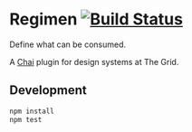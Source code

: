# Regimen [![Build Status](https://travis-ci.org/the-grid/regimen.svg)](https://travis-ci.org/the-grid/regimen)

Define what can be consumed.

A [Chai](http://chaijs.com/) plugin for design systems at The Grid.


## Development

```sh
npm install
npm test
```

